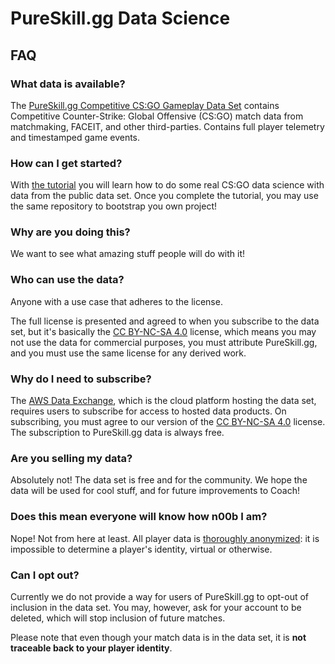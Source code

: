 # PureSkill.gg Data Science

## FAQ

### What data is available?

The [PureSkill.gg Competitive CS:GO Gameplay Data Set] contains
Competitive Counter-Strike: Global Offensive (CS:GO)
match data from matchmaking, FACEIT, and other third-parties.
Contains full player telemetry and timestamped game events.

### How can I get started?

With [the tutorial][tutorial] you will learn how to do some real
CS:GO data science with data from the public data set.
Once you complete the tutorial, you may use the same repository to bootstrap you own project!

### Why are you doing this?

We want to see what amazing stuff people will do with it!

### Who can use the data?

Anyone with a use case that adheres to the license.

The full license is presented and agreed to when you subscribe to the data set,
but it's basically the [CC BY-NC-SA 4.0] license, which means you
may not use the data for commercial purposes, you must attribute PureSkill.gg,
and you must use the same license for any derived work.

### Why do I need to subscribe?

The [AWS Data Exchange], which is the cloud platform hosting the data set,
requires users to subscribe for access to hosted data products.
On subscribing, you must agree to our version of the [CC BY-NC-SA 4.0] license.
The subscription to PureSkill.gg data is always free.

### Are you selling my data?

Absolutely not!
The data set is free and for the community.
We hope the data will be used for cool stuff,
and for future improvements to Coach!

### Does this mean everyone will know how n00b I am?

Nope! Not from here at least.
All player data is [thoroughly anonymized][anonymization]:
it is impossible to determine a player's identity, virtual or otherwise.

### Can I opt out?

Currently we do not provide a way for users of PureSkill.gg to opt-out
of inclusion in the data set.
You may, however, ask for your account to be deleted,
which will stop inclusion of future matches.

Please note that even though your match data is
in the data set, it is **not traceable back to your player identity**.

[pureskill.gg competitive cs:go gameplay data set]: ./adx/csgo/csds/
[tutorial]: https://github.com/pureskillgg/makenew-pyskill/blob/master/README.rst#-start-with-the-tutorial
[cc by-nc-sa 4.0]: https://creativecommons.org/licenses/by-nc-sa/4.0/
[aws data exchange]: https://aws.amazon.com/data-exchange/
[anonymization]: https://github.com/pureskillgg/csgo-dsdk/blob/master/pureskillgg_csgo_dsdk/scrubber/scrub_pii.py
